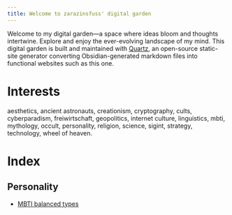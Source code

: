 ```yaml
---
title: Welcome to zarazinsfuss' digital garden
---
```


Welcome to my digital garden—a space where ideas bloom and thoughts intertwine. Explore and enjoy the ever-evolving landscape of my mind. This digital garden is built and maintained with [Quartz](https://github.com/jackyzha0/quartz), an open-source static-site generator converting Obsidian-generated markdown files into functional websites such as this one.

# Interests

aesthetics, ancient astronauts, creationism, cryptography, cults, cyberparadism, freiwirtschaft, geopolitics, internet culture, linguistics, mbti, mythology, occult, personality, religion, science, sigint, strategy, technology, wheel of heaven. 


# Index

## Personality

- [MBTI balanced types](Personality/MBTI-balanced-types) 

